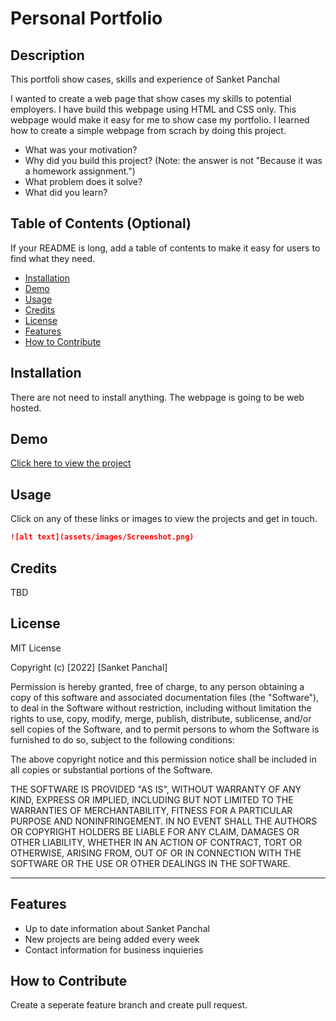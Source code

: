 # Personal Portfolio

## Description

This portfoli show cases, skills and experience of Sanket Panchal

I wanted to create a web page that show cases my skills to potential employers. I have build this webpage using HTML and CSS only. This webpage would make it easy for me to show case my portfolio. I learned how to create a simple webpage from scrach by doing this project.
- What was your motivation?
- Why did you build this project? (Note: the answer is not "Because it was a homework assignment.")
- What problem does it solve?
- What did you learn?

## Table of Contents (Optional)

If your README is long, add a table of contents to make it easy for users to find what they need.

- [Installation](#installation)
- [Demo](#Demo)
- [Usage](#usage)
- [Credits](#credits)
- [License](#license)
- [Features](#Features)
- [How to Contribute](#How_to_Contribute)


## Installation

There are not need to install anything. The webpage is going to be web hosted.

## Demo

[Click here to view the project](https://dancingsandwich.github.io/Portfolio/)

## Usage

Click on any of these links or images to view the projects and get in touch. 

```md
![alt text](assets/images/Screenshot.png)
```

## Credits

TBD

## License

MIT License

Copyright (c) [2022] [Sanket Panchal]

Permission is hereby granted, free of charge, to any person obtaining a copy
of this software and associated documentation files (the "Software"), to deal
in the Software without restriction, including without limitation the rights
to use, copy, modify, merge, publish, distribute, sublicense, and/or sell
copies of the Software, and to permit persons to whom the Software is
furnished to do so, subject to the following conditions:

The above copyright notice and this permission notice shall be included in all
copies or substantial portions of the Software.

THE SOFTWARE IS PROVIDED "AS IS", WITHOUT WARRANTY OF ANY KIND, EXPRESS OR
IMPLIED, INCLUDING BUT NOT LIMITED TO THE WARRANTIES OF MERCHANTABILITY,
FITNESS FOR A PARTICULAR PURPOSE AND NONINFRINGEMENT. IN NO EVENT SHALL THE
AUTHORS OR COPYRIGHT HOLDERS BE LIABLE FOR ANY CLAIM, DAMAGES OR OTHER
LIABILITY, WHETHER IN AN ACTION OF CONTRACT, TORT OR OTHERWISE, ARISING FROM,
OUT OF OR IN CONNECTION WITH THE SOFTWARE OR THE USE OR OTHER DEALINGS IN THE
SOFTWARE.

---

## Features

- Up to date information about Sanket Panchal
- New projects are being added every week
- Contact information for business inquieries

## How to Contribute

Create a seperate feature branch and create pull request. 